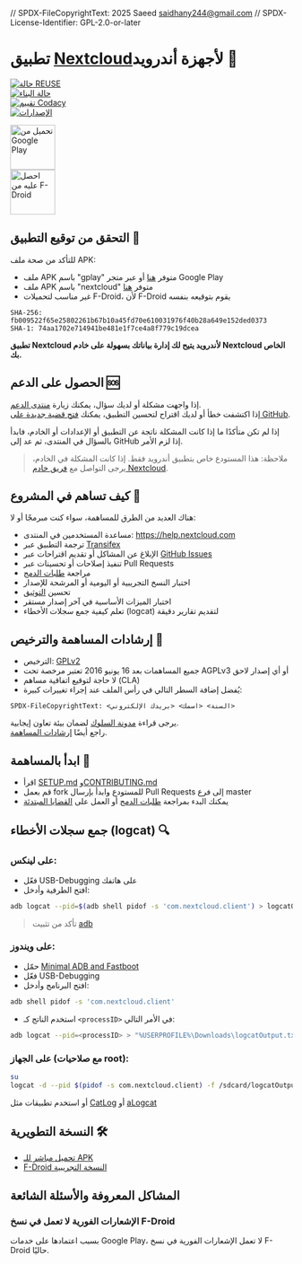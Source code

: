 // SPDX-FileCopyrightText: 2025 Saeed <saidhany244@gmail.com>
// SPDX-License-Identifier: GPL-2.0-or-later
# تطبيق [Nextcloud](https://nextcloud.com)لأجهزة أندرويد 📱

[![حالة REUSE](https://api.reuse.software/badge/github.com/nextcloud/android)](https://api.reuse.software/info/github.com/nextcloud/android)  
[![حالة البناء](https://drone.nextcloud.com/api/badges/nextcloud/android/status.svg)](https://drone.nextcloud.com/nextcloud/android)  
[![تقييم Codacy](https://app.codacy.com/project/badge/Grade/fb4cf26336774ee3a5c9adfe829c41aa)](https://app.codacy.com/gh/nextcloud/android/dashboard)  
[![الإصدارات](https://img.shields.io/github/release/nextcloud/android.svg)](https://github.com/nextcloud/android/releases/latest)

[<img src="https://play.google.com/intl/en_us/badges/images/generic/en_badge_web_generic.png" alt="تحميل من Google Play" height="80">](https://play.google.com/store/apps/details?id=com.nextcloud.client)  
[<img src="https://f-droid.org/badge/get-it-on.png" alt="احصل عليه من F-Droid" height="80">](https://f-droid.org/packages/com.nextcloud.client/)

## التحقق من توقيع التطبيق 🔐

للتأكد من صحة ملف APK:

- ملف APK باسم "gplay" متوفر [هنا](https://github.com/nextcloud/android/releases) أو عبر متجر Google Play  
- ملف APK باسم "nextcloud" متوفر [هنا](https://github.com/nextcloud/android/releases)  
- غير مناسب لتحميلات F-Droid، لأن F-Droid يقوم بتوقيعه بنفسه

```plaintext
SHA-256: fb009522f65e25802261b67b10a45fd70e610031976f40b28a649e152ded0373  
SHA-1: 74aa1702e714941be481e1f7ce4a8f779c19dcea
```

**تطبيق Nextcloud لأندرويد يتيح لك إدارة بياناتك بسهولة على خادم Nextcloud الخاص بك.**

## الحصول على الدعم 🆘

إذا واجهت مشكلة أو لديك سؤال، يمكنك زيارة [منتدى الدعم](https://help.nextcloud.com/c/clients/android).  
إذا اكتشفت خطأ أو لديك اقتراح لتحسين التطبيق، يمكنك [فتح قضية جديدة على GitHub](https://github.com/nextcloud/android/issues).

إذا لم تكن متأكدًا ما إذا كانت المشكلة ناتجة عن التطبيق أو الإعدادات أو الخادم، فابدأ بالسؤال في المنتدى، ثم عد إلى GitHub إذا لزم الأمر.

> ملاحظة: هذا المستودع خاص بتطبيق أندرويد فقط. إذا كانت المشكلة في الخادم، يرجى التواصل مع [فريق خادم Nextcloud](https://github.com/nextcloud/server).

## كيف تساهم في المشروع 🚀

هناك العديد من الطرق للمساهمة، سواء كنت مبرمجًا أو لا:

- مساعدة المستخدمين في المنتدى: https://help.nextcloud.com  
- ترجمة التطبيق عبر [Transifex](https://app.transifex.com/nextcloud/nextcloud/android/)  
- الإبلاغ عن المشاكل أو تقديم اقتراحات عبر [GitHub Issues](https://github.com/nextcloud/android/issues/new/choose)  
- تنفيذ إصلاحات أو تحسينات عبر Pull Requests  
- مراجعة [طلبات الدمج](https://github.com/nextcloud/android/pulls)  
- اختبار النسخ التجريبية أو اليومية أو المرشحة للإصدار  
- تحسين [التوثيق](https://github.com/nextcloud/documentation/)  
- اختبار الميزات الأساسية في آخر إصدار مستقر  
- تعلم كيفية جمع سجلات الأخطاء (logcat) لتقديم تقارير دقيقة

## إرشادات المساهمة والترخيص 📜

- الترخيص: [GPLv2](https://github.com/nextcloud/android/blob/master/LICENSE.txt)  
- جميع المساهمات بعد 16 يونيو 2016 تعتبر مرخصة تحت AGPLv3 أو أي إصدار لاحق  
- لا حاجة لتوقيع اتفاقية مساهم (CLA)  
- يُفضل إضافة السطر التالي في رأس الملف عند إجراء تغييرات كبيرة:

```plaintext
SPDX-FileCopyrightText: <السنة> <اسمك> <بريدك الإلكتروني>
```

يرجى قراءة [مدونة السلوك](https://nextcloud.com/community/code-of-conduct/) لضمان بيئة تعاون إيجابية.  
راجع أيضًا [إرشادات المساهمة](https://github.com/nextcloud/android/blob/master/CONTRIBUTING.md).

## ابدأ بالمساهمة 🔧

- اقرأ [SETUP.md](https://github.com/nextcloud/android/blob/master/SETUP.md) و[CONTRIBUTING.md](https://github.com/nextcloud/android/blob/master/CONTRIBUTING.md)  
- قم بعمل fork للمستودع وابدأ بإرسال Pull Requests إلى فرع master  
- يمكنك البدء بمراجعة [طلبات الدمج](https://github.com/nextcloud/android/pulls) أو العمل على [القضايا المبتدئة](https://github.com/nextcloud/android/issues?q=is%3Aopen+is%3Aissue+label%3A%22good+first+issue%22)

## جمع سجلات الأخطاء (logcat) 🔍

### على لينكس:

- فعّل USB-Debugging على هاتفك  
- افتح الطرفية وأدخل:

```bash
adb logcat --pid=$(adb shell pidof -s 'com.nextcloud.client') > logcatOutput.txt
```

> تأكد من تثبيت [adb](https://developer.android.com/studio/releases/platform-tools.html)

### على ويندوز:

- حمّل [Minimal ADB and Fastboot](https://forum.xda-developers.com/t/tool-minimal-adb-and-fastboot-2-9-18.2317790/#post-42407269)  
- فعّل USB-Debugging  
- افتح البرنامج وأدخل:

```bash
adb shell pidof -s 'com.nextcloud.client'
```

- استخدم الناتج كـ `<processID>` في الأمر التالي:

```bash
adb logcat --pid=<processID> > "%USERPROFILE%\Downloads\logcatOutput.txt"
```

### على الجهاز (مع صلاحيات root):

```bash
su
logcat -d --pid $(pidof -s com.nextcloud.client) -f /sdcard/logcatOutput.txt
```

أو استخدم تطبيقات مثل [CatLog](https://play.google.com/store/apps/details?id=com.nolanlawson.logcat) أو [aLogcat](https://play.google.com/store/apps/details?id=org.jtb.alogcat)

## النسخة التطويرية 🛠️

- [تحميل مباشر للـ APK](https://download.nextcloud.com/android/dev/latest.apk)  
- [F-Droid النسخة التجريبية](https://f-droid.org/en/packages/com.nextcloud.android.beta/)

## المشاكل المعروفة والأسئلة الشائعة

### الإشعارات الفورية لا تعمل في نسخ F-Droid

بسبب اعتمادها على خدمات Google Play، لا تعمل الإشعارات الفورية في نسخ F-Droid حاليًا.
